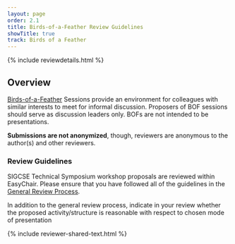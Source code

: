 ```yaml
---
layout: page
order: 2.1
title: Birds-of-a-Feather Review Guidelines
showTitle: true
track: Birds of a Feather
---
```


{% include reviewdetails.html %}

## Overview

[Birds-of-a-Feather](/authors/bofs) Sessions provide an environment for colleagues with similar interests to meet for informal discussion. Proposers of BOF sessions should serve as discussion leaders only. BOFs are not intended to be presentations.

**Submissions are not anonymized**, though, reviewers are anonymous to the author(s) and other reviewers.

### Review Guidelines

SIGCSE Technical Symposium workshop proposals are reviewed within EasyChair. Please ensure that you have followed all of the guidelines in the [General Review Process](/reviewers/general-review-process).

In addition to the general review process, indicate in your review whether the proposed activity/structure is reasonable with respect to chosen mode of presentation

{% include reviewer-shared-text.html %}
